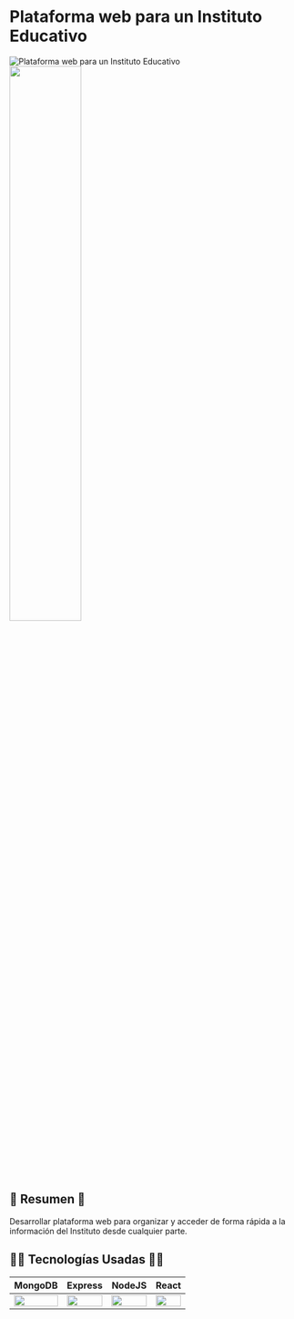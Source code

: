 # Plataforma web para un Instituto Educativo

![Plataforma web para un Instituto Educativo](https://www.ipf.edu.ar/img/logo_institucional.jpg)
<img src="https://www.ipf.edu.ar/img/logo_institucional.jpg" width="50%" />

## 📜 Resumen 📜

Desarrollar plataforma web para organizar y acceder de forma rápida a la información del Instituto desde cualquier parte.

## 👨‍💻 Tecnologías Usadas 👨‍💻

<table>
  <thead>
    <tr>
      <th>MongoDB</th>
      <th>Express</th>
      <th>NodeJS</th>
      <th>React</th>
    </tr>
  </thead>
  <tbody>
    <tr>
      <td>
        <img src="https://img.icons8.com/color/452/mongodb.png" width="100%" />
      </td>
      <td>
        <img src="https://img.icons8.com/fluency/452/express-js.png" width="100%" />
      </td>
      <td>
        <img
          src="https://img.icons8.com/fluency/452/node-js.png" width="100%" />
      </td>
      <td>
        <img src="https://img.icons8.com/color/452/react-native.png" width="100%" />
      </td>
    </tr>
  </tbody>
</table>


